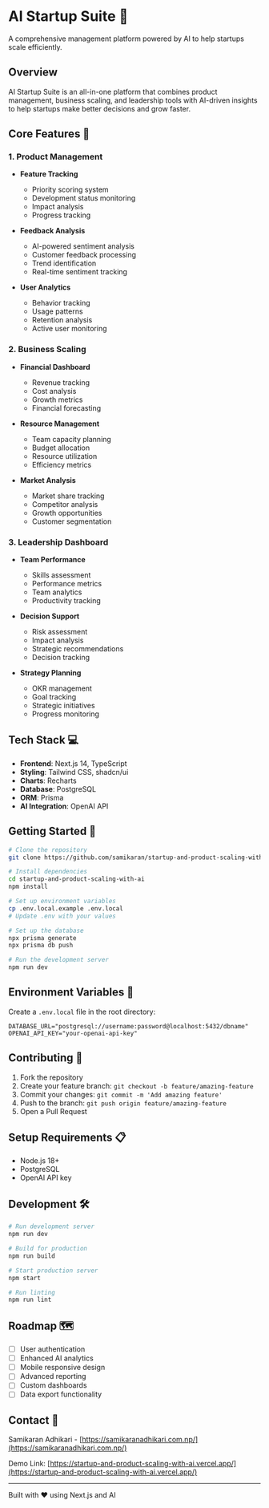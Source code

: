 # AI Startup Suite 🚀

A comprehensive management platform powered by AI to help startups scale efficiently.

## Overview
AI Startup Suite is an all-in-one platform that combines product management, business scaling, and leadership tools with AI-driven insights to help startups make better decisions and grow faster.

## Core Features 🌟

### 1. Product Management
- **Feature Tracking**
  - Priority scoring system
  - Development status monitoring
  - Impact analysis
  - Progress tracking

- **Feedback Analysis**
  - AI-powered sentiment analysis
  - Customer feedback processing
  - Trend identification
  - Real-time sentiment tracking

- **User Analytics**
  - Behavior tracking
  - Usage patterns
  - Retention analysis
  - Active user monitoring

### 2. Business Scaling
- **Financial Dashboard**
  - Revenue tracking
  - Cost analysis
  - Growth metrics
  - Financial forecasting

- **Resource Management**
  - Team capacity planning
  - Budget allocation
  - Resource utilization
  - Efficiency metrics

- **Market Analysis**
  - Market share tracking
  - Competitor analysis
  - Growth opportunities
  - Customer segmentation

### 3. Leadership Dashboard
- **Team Performance**
  - Skills assessment
  - Performance metrics
  - Team analytics
  - Productivity tracking

- **Decision Support**
  - Risk assessment
  - Impact analysis
  - Strategic recommendations
  - Decision tracking

- **Strategy Planning**
  - OKR management
  - Goal tracking
  - Strategic initiatives
  - Progress monitoring

## Tech Stack 💻

- **Frontend**: Next.js 14, TypeScript
- **Styling**: Tailwind CSS, shadcn/ui
- **Charts**: Recharts
- **Database**: PostgreSQL
- **ORM**: Prisma
- **AI Integration**: OpenAI API

## Getting Started 🏁

```bash
# Clone the repository
git clone https://github.com/samikaran/startup-and-product-scaling-with-ai.git

# Install dependencies
cd startup-and-product-scaling-with-ai
npm install

# Set up environment variables
cp .env.local.example .env.local
# Update .env with your values

# Set up the database
npx prisma generate
npx prisma db push

# Run the development server
npm run dev
```

## Environment Variables 🔐

Create a `.env.local` file in the root directory:

```env
DATABASE_URL="postgresql://username:password@localhost:5432/dbname"
OPENAI_API_KEY="your-openai-api-key"
```

## Contributing 🤝

1. Fork the repository
2. Create your feature branch: `git checkout -b feature/amazing-feature`
3. Commit your changes: `git commit -m 'Add amazing feature'`
4. Push to the branch: `git push origin feature/amazing-feature`
5. Open a Pull Request

## Setup Requirements 📋

- Node.js 18+
- PostgreSQL
- OpenAI API key

## Development 🛠️

```bash
# Run development server
npm run dev

# Build for production
npm run build

# Start production server
npm start

# Run linting
npm run lint
```

## Roadmap 🗺️

- [ ] User authentication
- [ ] Enhanced AI analytics
- [ ] Mobile responsive design
- [ ] Advanced reporting
- [ ] Custom dashboards
- [ ] Data export functionality

## Contact 📧

Samikaran Adhikari - [https://samikaranadhikari.com.np/](https://samikaranadhikari.com.np/)

Demo Link: [https://startup-and-product-scaling-with-ai.vercel.app/](https://startup-and-product-scaling-with-ai.vercel.app/)

---

Built with ❤️ using Next.js and AI